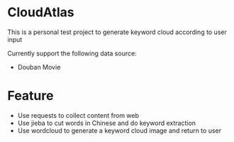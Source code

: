 CloudAtlas
========
This is a personal test project to generate keyword cloud according to user input

Currently support the following data source:

- Douban Movie

Feature
========
* Use requests to collect content from web
* Use jieba to cut words in Chinese and do keyword extraction
* Use wordcloud to generate a keyword cloud image and return to user
